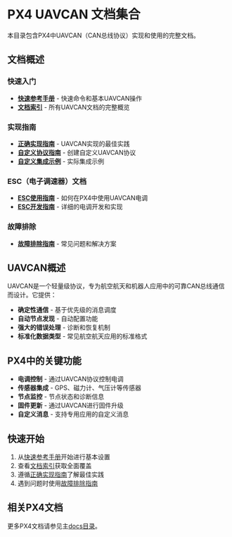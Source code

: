 # PX4 UAVCAN 文档集合

本目录包含PX4中UAVCAN（CAN总线协议）实现和使用的完整文档。

## 文档概述

### 快速入门
- **[快速参考手册](PX4_UAVCAN_Quick_Reference.md)** - 快速命令和基本UAVCAN操作
- **[文档索引](PX4_UAVCAN_Documentation_Index.md)** - 所有UAVCAN文档的完整概览

### 实现指南
- **[正确实现指南](PX4_UAVCAN_Correct_Implementation_Guide.md)** - UAVCAN实现的最佳实践
- **[自定义协议指南](PX4_UAVCAN_Custom_Protocol_Guide.md)** - 创建自定义UAVCAN协议
- **[自定义集成示例](PX4_UAVCAN_Custom_Integration_Example.md)** - 实际集成示例

### ESC（电子调速器）文档
- **[ESC使用指南](PX4_UAVCAN_ESC_Usage_Guide.md)** - 如何在PX4中使用UAVCAN电调
- **[ESC开发指南](PX4_UAVCAN_ESC_Development_Guide.md)** - 详细的电调开发和实现

### 故障排除
- **[故障排除指南](PX4_UAVCAN_Troubleshooting.md)** - 常见问题和解决方案

## UAVCAN概述

UAVCAN是一个轻量级协议，专为航空航天和机器人应用中的可靠CAN总线通信而设计。它提供：

- **确定性通信** - 基于优先级的消息调度
- **自动节点发现** - 自动配置功能
- **强大的错误处理** - 诊断和恢复机制
- **标准化数据类型** - 常见航空航天应用的标准格式

## PX4中的关键功能

- **电调控制** - 通过UAVCAN协议控制电调
- **传感器集成** - GPS、磁力计、气压计等传感器
- **节点监控** - 节点状态和诊断信息
- **固件更新** - 通过UAVCAN进行固件升级
- **自定义消息** - 支持专用应用的自定义消息

## 快速开始

1. 从[快速参考手册](PX4_UAVCAN_Quick_Reference.md)开始进行基本设置
2. 查看[文档索引](PX4_UAVCAN_Documentation_Index.md)获取全面覆盖
3. 遵循[正确实现指南](PX4_UAVCAN_Correct_Implementation_Guide.md)了解最佳实践
4. 遇到问题时使用[故障排除指南](PX4_UAVCAN_Troubleshooting.md)

## 相关PX4文档

更多PX4文档请参见主[docs目录](../README.md)。